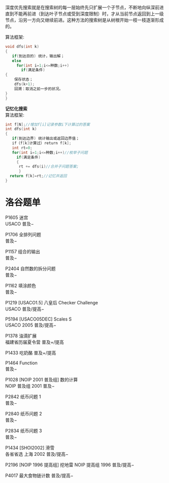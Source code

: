 深度优先搜索就是在搜索树的每一层始终先只扩展一个子节点，不断地向纵深前进直到不能再前进（到达叶子节点或受到深度限制）时，才从当前节点返回到上一级节点，沿另一方向又继续前进。这种方法的搜索树是从树根开始一枝一枝逐渐形成的。

算法框架:
```cpp
void dfs(int k)
{
   if(到达目的) 统计，输出解；
   else
     for(int i=1;i<=种数;i++)
       if(满足条件)
{
    保存状态；
    dfs(k+1);
    回溯：取消之前一步的状况。
}
}
```
**记忆化搜索**  
算法框架:
```cpp
int f[N];//增加f[i]记录参数i下计算过的答案
int dfs(int k)
{
   if(到达边界) 统计输出或返回边界值；
   if（f[k]计算过）return f[k];
   int rt=0;
   for(int i=1;i<=种数;i++)//枚举子问题
     if(满足条件)
     {
      rt += dfs(i)//合并子问题答案;
      }
  return f[k]=rt;//记忆并返回
}
```

# 洛谷题单
P1605	迷宫	
USACO
普及−	

P1706	全排列问题	
普及−	

P1157	组合的输出	
普及−	

P2404	自然数的拆分问题	
普及−	

P1162	填涂颜色	
普及−	

P1219	[USACO1.5] 八皇后 Checker Challenge	
USACO
普及/提高−	

P5194	[USACO05DEC] Scales S	
USACO
2005
普及/提高−	

P1378	油滴扩展	
福建省历届夏令营
普及+/提高	

P1433	吃奶酪	
普及+/提高	

P1464	Function	
普及−	

P1028	[NOIP 2001 普及组] 数的计算	
NOIP 普及组
2001
普及−	

P2842	纸币问题 1	
普及−	

P2840	纸币问题 2	
普及−	

P2834	纸币问题 3	
普及−	

P1434	[SHOI2002] 滑雪	
各省省选
上海
2002
普及/提高−	

P2196	[NOIP 1996 提高组] 挖地雷	
NOIP 提高组
1996
普及/提高−	

P4017	最大食物链计数	
普及/提高−	
